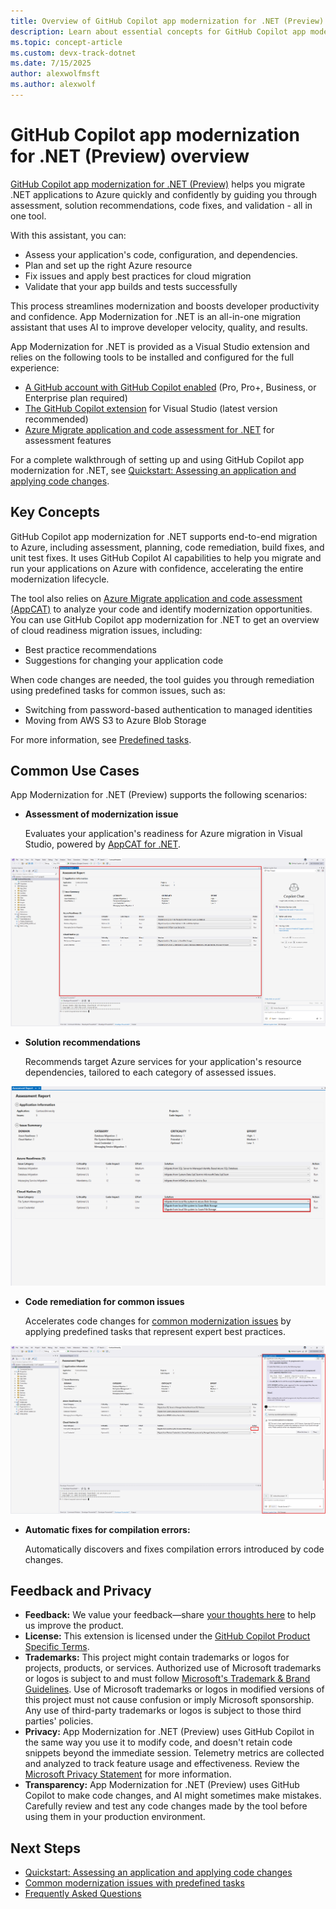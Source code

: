 ```yaml
---
title: Overview of GitHub Copilot app modernization for .NET (Preview)
description: Learn about essential concepts for GitHub Copilot app modernization for .NET 
ms.topic: concept-article
ms.custom: devx-track-dotnet
ms.date: 7/15/2025
author: alexwolfmsft
ms.author: alexwolf
---
```


# GitHub Copilot app modernization for .NET (Preview) overview

[GitHub Copilot app modernization for .NET (Preview)](https://marketplace.visualstudio.com/items?itemName=vscjava.appmod-dotnet) helps you migrate .NET applications to Azure quickly and confidently by guiding you through assessment, solution recommendations, code fixes, and validation - all in one tool.

With this assistant, you can:

- Assess your application's code, configuration, and dependencies.
- Plan and set up the right Azure resource
- Fix issues and apply best practices for cloud migration
- Validate that your app builds and tests successfully

This process streamlines modernization and boosts developer productivity and confidence. App Modernization for .NET is an all-in-one migration assistant that uses AI to improve developer velocity, quality, and results.

App Modernization for .NET is provided as a Visual Studio extension and relies on the following tools to be installed and configured for the full experience:

- [A GitHub account with GitHub Copilot enabled](https://github.com/features/copilot) (Pro, Pro+, Business, or Enterprise plan required)
- [The GitHub Copilot extension](https://marketplace.visualstudio.com/items?itemName=GitHub.copilot) for Visual Studio (latest version recommended)
- [Azure Migrate application and code assessment for .NET](../appcat/install.md) for assessment features

For a complete walkthrough of setting up and using GitHub Copilot app modernization for .NET, see [Quickstart: Assessing an application and applying code changes](quickstart.md).

## Key Concepts

GitHub Copilot app modernization for .NET supports end-to-end migration to Azure, including assessment, planning, code remediation, build fixes, and unit test fixes. It uses GitHub Copilot AI capabilities to help you migrate and run your applications on Azure with confidence, accelerating the entire modernization lifecycle.

The tool also relies on [Azure Migrate application and code assessment (AppCAT)](../appcat/app-code-assessment-toolkit.md) to analyze your code and identify modernization opportunities. You can use GitHub Copilot app modernization for .NET to get an overview of cloud readiness migration issues, including:

- Best practice recommendations
- Suggestions for changing your application code

When code changes are needed, the tool guides you through remediation using predefined tasks for common issues, such as:

- Switching from password-based authentication to managed identities
- Moving from AWS S3 to Azure Blob Storage

For more information, see [Predefined tasks](predefined-tasks.md).

## Common Use Cases

App Modernization for .NET (Preview) supports the following scenarios:

- **Assessment of modernization issue**  

    Evaluates your application's readiness for Azure migration in Visual Studio, powered by [AppCAT for .NET](../appcat/install.md).

![Assessment](media/overview_assessment.png)

- **Solution recommendations**  

    Recommends target Azure services for your application's resource dependencies, tailored to each category of assessed issues.

![Solution](media/overview_solution.png)

- **Code remediation for common issues**

    Accelerates code changes for [common modernization issues](predefined-tasks.md) by applying predefined tasks that represent expert best practices.

![Apply Task](media/overview_remediation.png)

- **Automatic fixes for compilation errors:**  

    Automatically discovers and fixes compilation errors introduced by code changes.

## Feedback and Privacy

- **Feedback:** We value your feedback—share [your thoughts here](https://aka.ms/AM4DFeedback) to help us improve the product.
- **License:** This extension is licensed under the [GitHub Copilot Product Specific Terms](https://github.com/customer-terms/github-copilot-product-specific-terms).
- **Trademarks:** This project might contain trademarks or logos for projects, products, or services. Authorized use of Microsoft trademarks or logos is subject to and must follow [Microsoft's Trademark & Brand Guidelines](https://www.microsoft.com/en-us/legal/intellectualproperty/trademarks/usage/general). Use of Microsoft trademarks or logos in modified versions of this project must not cause confusion or imply Microsoft sponsorship. Any use of third-party trademarks or logos is subject to those third parties' policies.
- **Privacy:** App Modernization for .NET (Preview) uses GitHub Copilot in the same way you use it to modify code, and doesn't retain code snippets beyond the immediate session. Telemetry metrics are collected and analyzed to track feature usage and effectiveness. Review the [Microsoft Privacy Statement](https://go.microsoft.com/fwlink/?LinkId=521839) for more information.
- **Transparency:** App Modernization for .NET (Preview) uses GitHub Copilot to make code changes, and AI might sometimes make mistakes. Carefully review and test any code changes made by the tool before using them in your production environment.

## Next Steps

- [Quickstart: Assessing an application and applying code changes](quickstart.md)
- [Common modernization issues with predefined tasks](predefined-tasks.md)
- [Frequently Asked Questions](faq.md)
